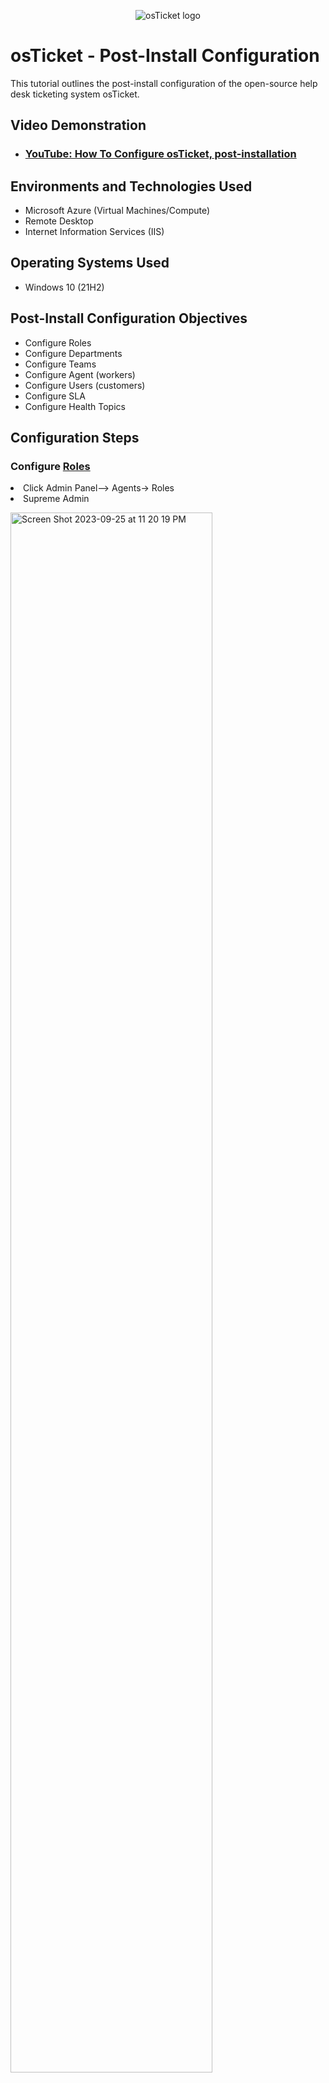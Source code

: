 <p align="center">
<img src="https://i.imgur.com/Clzj7Xs.png" alt="osTicket logo"/>
</p>

<h1>osTicket - Post-Install Configuration</h1>
This tutorial outlines the post-install configuration of the open-source help desk ticketing system osTicket.<br />


<h2>Video Demonstration</h2>

- ### [YouTube: How To Configure osTicket, post-installation](https://www.youtube.com)

<h2>Environments and Technologies Used</h2>

- Microsoft Azure (Virtual Machines/Compute)
- Remote Desktop
- Internet Information Services (IIS)

<h2>Operating Systems Used </h2>

- Windows 10</b> (21H2)

<h2>Post-Install Configuration Objectives</h2>

- Configure Roles 
- Configure Departments
- Configure Teams 
- Configure Agent (workers) 
- Configure Users (customers)
- Configure SLA
- Configure Health Topics 

<h2>Configuration Steps</h2>

<h3> Configure <a href="https://docs.osticket.com/en/latest/Admin/Agents/Roles.html">Roles</a></h3>
<li>Click Admin Panel--> Agents-> Roles</li>
<li>Supreme Admin</li>


<p>
  <img width="80%" alt="Screen Shot 2023-09-25 at 11 20 19 PM" src="https://github.com/Wilsielouidor/post-install-config/assets/142513380/19291e92-2f49-49bc-8791-04b766ba1c1d">

</p>

<p> <img width="80%" alt="Screen Shot 2023-09-25 at 11 21 40 PM" src="https://github.com/Wilsielouidor/post-install-config/assets/142513380/ce5a91ba-b16a-4d8a-96f5-a0d18ff08d84">

</p>

<p>
<img width="80%" alt="Screen Shot 2023-09-25 at 11 40 22 PM" src="https://github.com/Wilsielouidor/post-install-config/assets/142513380/f97d8045-e313-471f-952a-0e1f97d4e9ac">

</p>

<p>
<img width="80%" alt="Screen Shot 2023-09-25 at 11 43 06 PM" src="https://github.com/Wilsielouidor/post-install-config/assets/142513380/2863ca12-6d53-4c28-a0d3-07185fcfc538">


</p>
<br />

<p>
  
<img width="80%" alt="Screen Shot 2023-09-25 at 11 46 45 PM" src="https://github.com/Wilsielouidor/post-install-config/assets/142513380/d3209fe4-89fa-4688-a360-13c38f615957">

</p>

Type in Supreme Admin--> Go to Permisions and Check all boxes under Tickets, Tasks and Knowledgebase--> Click Add role on the bottom.

<p> <img width="80%" alt="Screen Shot 2023-09-25 at 11 54 09 PM" src="https://github.com/Wilsielouidor/post-install-config/assets/142513380/a7d700ec-580c-424d-8c9c-0b5f65db5632">

</p>

<p>
Lorem ipsum dolor sit amet, consectetur adipiscing elit, sed do eiusmod tempor incididunt ut labore et dolore magna aliqua. Ut enim ad minim veniam, quis nostrud exercitation ullamco laboris nisi ut aliquip ex ea commodo consequat. Duis aute irure dolor in reprehenderit in voluptate velit esse cillum dolore eu fugiat nulla pariatur.
</p>
<br />

<p>
<img src="https://i.imgur.com/DJmEXEB.png" height="80%" width="80%" alt="Disk Sanitization Steps"/>
</p>
<p>
Lorem ipsum dolor sit amet, consectetur adipiscing elit, sed do eiusmod tempor incididunt ut labore et dolore magna aliqua. Ut enim ad minim veniam, quis nostrud exercitation ullamco laboris nisi ut aliquip ex ea commodo consequat. Duis aute irure dolor in reprehenderit in voluptate velit esse cillum dolore eu fugiat nulla pariatur.
</p>
<br />
